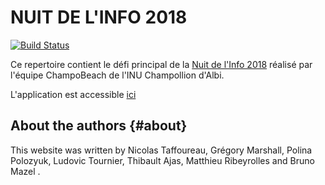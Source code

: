 # NUIT DE L'INFO 2018

 [![Build Status](https://travis-ci.org/ntaff/Nuit2018.svg?branch=master)](https://travis-ci.org/ntaff/Nuit2018)

Ce repertoire contient le défi principal de la  [Nuit de l'Info 2018](https://www.nuitdelinfo.com/) réalisé par l'équipe
ChampoBeach de l'INU Champollion d'Albi. 

L'application est accessible [ici](https://nuitdelinfo.herokuapp.com/)

About the authors                                                  {#about}
-----------------

This website was written by Nicolas Taffoureau, Grégory Marshall, Polina Polozyuk, Ludovic Tournier, Thibault Ajas, Matthieu Ribeyrolles and Bruno Mazel .
